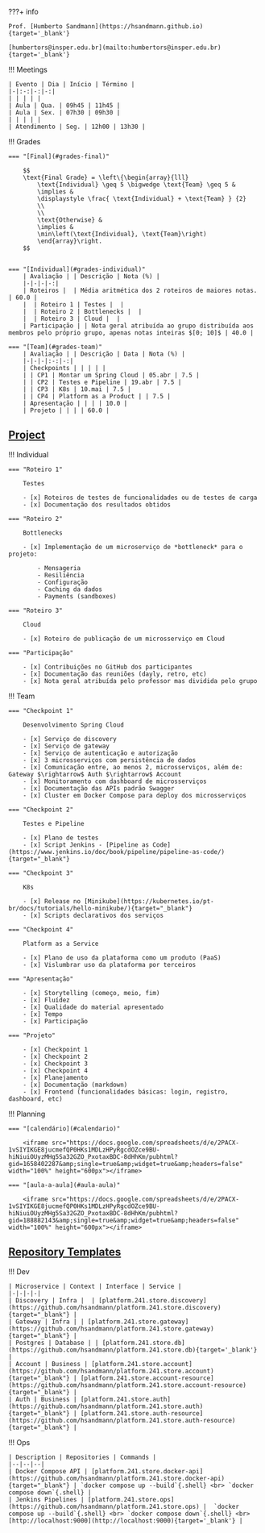 
???+ info

    Prof. [Humberto Sandmann](https://hsandmann.github.io){target='_blank'}

    [humbertors@insper.edu.br](mailto:humbertors@insper.edu.br){target='_blank'}


!!! Meetings

    | Evento | Dia | Início | Término |
    |-|:-:|-:|-:|
    | | | | |
    | Aula | Qua. | 09h45 | 11h45 |
    | Aula | Sex. | 07h30 | 09h30 |
    | | | | |
    | Atendimento | Seg. | 12h00 | 13h30 |

!!! Grades

    === "[Final](#grades-final)"

        $$
        \text{Final Grade} = \left\{\begin{array}{lll}
            \text{Individual} \geq 5 \bigwedge \text{Team} \geq 5 &
            \implies &
            \displaystyle \frac{ \text{Individual} + \text{Team} } {2}
            \\
            \\
            \text{Otherwise} &
            \implies &
            \min\left(\text{Individual}, \text{Team}\right)
            \end{array}\right.
        $$


    === "[Individual](#grades-individual)"
        | Avaliação | | Descrição | Nota (%) |
        |-|-|-|-:|
        | Roteiros |  | Média aritmética dos 2 roteiros de maiores notas. | 60.0 |
        |  | Roteiro 1 | Testes |  |
        |  | Roteiro 2 | Bottlenecks |  |
        |  | Roteiro 3 | Cloud |  |
        | Participação | | Nota geral atribuída ao grupo distribuída aos membros pelo próprio grupo, apenas notas inteiras $[0; 10]$ | 40.0 |

    === "[Team](#grades-team)"
        | Avaliação | | Descrição | Data | Nota (%) |
        |-|-|-|:-:|-:|
        | Checkpoints | | | | |
        | | CP1 | Montar um Spring Cloud | 05.abr | 7.5 |
        | | CP2 | Testes e Pipeline | 19.abr | 7.5 |
        | | CP3 | K8s | 10.mai | 7.5 |
        | | CP4 | Platform as a Product | | 7.5 |
        | Apresentação | | | | 10.0 |
        | Projeto | | | | 60.0 |


## [Project](#project)

!!! Individual

    === "Roteiro 1"

        Testes

        - [x] Roteiros de testes de funcionalidades ou de testes de carga
        - [x] Documentação dos resultados obtidos

    === "Roteiro 2"

        Bottlenecks

        - [x] Implementação de um microserviço de *bottleneck* para o projeto:

            - Mensageria
            - Resiliência
            - Configuração
            - Caching da dados
            - Payments (sandboxes)

    === "Roteiro 3"

        Cloud

        - [x] Roteiro de publicação de um microsserviço em Cloud

    === "Participação"

        - [x] Contribuições no GitHub dos participantes
        - [x] Documentação das reuniões (dayly, retro, etc)
        - [x] Nota geral atribuída pelo professor mas dividida pelo grupo

!!! Team

    === "Checkpoint 1"

        Desenvolvimento Spring Cloud

        - [x] Serviço de discovery
        - [x] Serviço de gateway
        - [x] Serviço de autenticação e autorização
        - [x] 3 microsserviços com persistência de dados
        - [x] Comunicação entre, ao menos 2, microsserviços, além de: Gateway $\rightarrow$ Auth $\rightarrow$ Account
        - [x] Monitoramento com dashboard de microsserviços
        - [x] Documentação das APIs padrão Swagger
        - [x] Cluster em Docker Compose para deploy dos microsserviços

    === "Checkpoint 2"

        Testes e Pipeline

        - [x] Plano de testes
        - [x] Script Jenkins - [Pipeline as Code](https://www.jenkins.io/doc/book/pipeline/pipeline-as-code/){target="_blank"}

    === "Checkpoint 3"

        K8s

        - [x] Release no [Minikube](https://kubernetes.io/pt-br/docs/tutorials/hello-minikube/){target="_blank"}
        - [x] Scripts declarativos dos serviços

    === "Checkpoint 4"

        Platform as a Service

        - [x] Plano de uso da plataforma como um produto (PaaS)
        - [x] Vislumbrar uso da plataforma por terceiros

    === "Apresentação"

        - [x] Storytelling (começo, meio, fim)
        - [x] Fluídez
        - [x] Qualidade do material apresentado
        - [x] Tempo
        - [x] Participação

    === "Projeto"

        - [x] Checkpoint 1
        - [x] Checkpoint 2
        - [x] Checkpoint 3
        - [x] Checkpoint 4
        - [x] Planejamento
        - [x] Documentação (markdown)
        - [x] Frontend (funcionalidades básicas: login, registro, dashboard, etc)

!!! Planning

    === "[calendário](#calendario)"

        <iframe src="https://docs.google.com/spreadsheets/d/e/2PACX-1vSIYIKGE8jucmefQP0HKs1MDLzHPyRgcdOZce9BU-hiNiuiOUyzMHg5Sa32GZO_PxotaxBDC-8dHhKm/pubhtml?gid=1658402287&amp;single=true&amp;widget=true&amp;headers=false" width="100%" height="600px"></iframe>

    === "[aula-a-aula](#aula-aula)"

        <iframe src="https://docs.google.com/spreadsheets/d/e/2PACX-1vSIYIKGE8jucmefQP0HKs1MDLzHPyRgcdOZce9BU-hiNiuiOUyzMHg5Sa32GZO_PxotaxBDC-8dHhKm/pubhtml?gid=188882143&amp;single=true&amp;widget=true&amp;headers=false" width="100%" height="600px"></iframe>

## [Repository Templates](#repository)

!!! Dev

    | Microservice | Context | Interface | Service |
    |-|-|-|-|
    | Discovery | Infra |  | [platform.241.store.discovery](https://github.com/hsandmann/platform.241.store.discovery){target="_blank"} | 
    | Gateway | Infra | | [platform.241.store.gateway](https://github.com/hsandmann/platform.241.store.gateway){target="_blank"} |
    | Postgres | Database | | [platform.241.store.db](https://github.com/hsandmann/platform.241.store.db){target='_blank'} |
    | Account | Business | [platform.241.store.account](https://github.com/hsandmann/platform.241.store.account){target="_blank"} | [platform.241.store.account-resource](https://github.com/hsandmann/platform.241.store.account-resource){target="_blank"} |
    | Auth | Business | [platform.241.store.auth](https://github.com/hsandmann/platform.241.store.auth){target="_blank"} | [platform.241.store.auth-resource](https://github.com/hsandmann/platform.241.store.auth-resource){target="_blank"} |

!!! Ops

    | Description | Repositories | Commands |
    |--|--|--|
    | Docker Compose API | [platform.241.store.docker-api](https://github.com/hsandmann/platform.241.store.docker-api){target="_blank"} | `docker compose up --build`{.shell} <br> `docker compose down`{.shell} |
    | Jenkins Pipelines | [platform.241.store.ops](https://github.com/hsandmann/platform.241.store.ops) |  `docker compose up --build`{.shell} <br> `docker compose down`{.shell} <br> [http://localhost:9000](http://localhost:9000){target='_blank'} |

